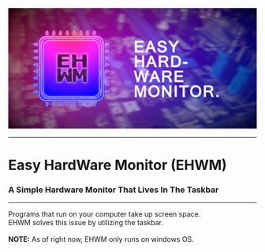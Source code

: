 <img src="https://raw.githubusercontent.com/Kwexy/EHWM/dev/graphics/AppBanner.jpg" width="1500">

---

# Easy HardWare Monitor (EHWM)
### A Simple Hardware Monitor That Lives In The Taskbar

---

Programs that run on your computer take up screen space.<br>
EHWM solves this issue by utilizing the taskbar.
<br><br>
**NOTE:** As of right now, EHWM only runs on windows OS.